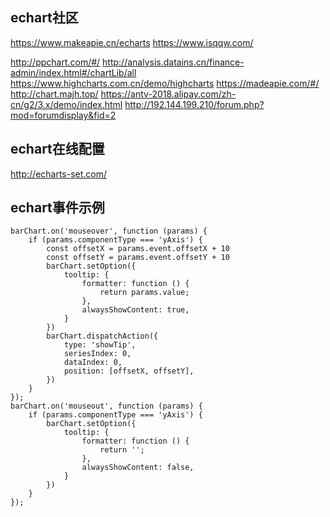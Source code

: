 ## echart社区
https://www.makeapie.cn/echarts
https://www.isqqw.com/

http://ppchart.com/#/ 
http://analysis.datains.cn/finance-admin/index.html#/chartLib/all
https://www.highcharts.com.cn/demo/highcharts
https://madeapie.com/#/
http://chart.majh.top/
https://antv-2018.alipay.com/zh-cn/g2/3.x/demo/index.html
http://192.144.199.210/forum.php?mod=forumdisplay&fid=2

## echart在线配置
http://echarts-set.com/

## echart事件示例
```
barChart.on('mouseover', function (params) {
    if (params.componentType === 'yAxis') {
        const offsetX = params.event.offsetX + 10
        const offsetY = params.event.offsetY + 10
        barChart.setOption({
            tooltip: {
                formatter: function () {
                    return params.value;
                },
                alwaysShowContent: true,
            }
        })
        barChart.dispatchAction({
            type: 'showTip',
            seriesIndex: 0,
            dataIndex: 0,
            position: [offsetX, offsetY],
        })
    }
});
barChart.on('mouseout', function (params) {
    if (params.componentType === 'yAxis') {
        barChart.setOption({
            tooltip: {
                formatter: function () {
                    return '';
                },
                alwaysShowContent: false,
            }
        })
    }
});
```